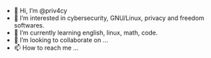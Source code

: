 - 👋 Hi, I’m @priv4cy
- 👀 I’m interested in cybersecurity, GNU/Linux, privacy and freedom softwares.
- 🌱 I’m currently learning english, linux, math, code.
- 💞️ I’m looking to collaborate on ...
- 📫 How to reach me ...

<!---
priv4cy/priv4cy is a ✨ special ✨ repository because its `README.md` (this file) appears on your GitHub profile.
You can click the Preview link to take a look at your changes.
--->
